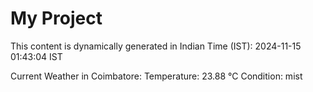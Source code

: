 # My Project

This content is dynamically generated in Indian Time (IST): 2024-11-15 01:43:04 IST


Current Weather in Coimbatore:
Temperature: 23.88 °C
Condition: mist
